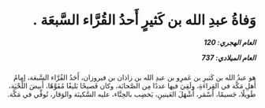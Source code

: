 <h1 dir="rtl">وَفاةُ عبدِ الله بن كَثيرٍ أَحدُ القُرَّاء السَّبعَة .</h1>

<h5 dir="rtl">العام الهجري:  120

العام الميلادي: 737

</h5>

<p dir="rtl">هو عبدُ الله بن كَثيرِ بن عَمرِو بن عبدِ الله بن زاذان بن فيروزان، أَحَدُ القُرَّاء السَّبعَة، إمامُ أَهلِ مَكَّة في القِراءَةِ، ولَقِيَ فيها عددًا مِن الصَّحابَة، وكان فَصيحًا بَليغًا مُفَوَّهًا، أَبيضَ اللِّحْيَة، طَويلًا، جَسيمًا، أَسْمَر، أَشْهَلَ العَينينِ، يَخضِب بالحِنَّاء، عليه السَّكينَة والوَقار، تُوفِّي في مَكَّة.</p></br>
